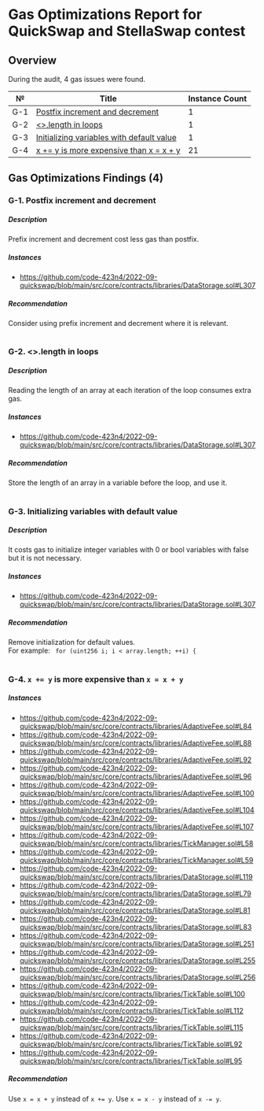 # Gas Optimizations Report for QuickSwap and StellaSwap contest

## Overview
During the audit, 4 gas issues were found.

№ | Title | Instance Count
--- | --- | --- 
G-1 | [Postfix increment and decrement](#g-1-postfix-increment-and-decrement) | 1
G-2 | [<>.length in loops](#g-2-length-in-loops) | 1
G-3 | [Initializing variables with default value](#g-3-initializing-variables-with-default-value) | 1
G-4 | [x += y is more expensive than x = x + y](#g-4-x--y-is--more-expensive-than-x--x--y) | 21

## Gas Optimizations Findings (4)
### G-1. Postfix increment and decrement
##### Description
Prefix increment and decrement cost less gas than postfix.

##### Instances
- https://github.com/code-423n4/2022-09-quickswap/blob/main/src/core/contracts/libraries/DataStorage.sol#L307

##### Recommendation
Consider using prefix increment and decrement where it is relevant. 

#
### G-2. <>.length in loops
##### Description
Reading the length of an array at each iteration of the loop consumes extra gas.

##### Instances
- https://github.com/code-423n4/2022-09-quickswap/blob/main/src/core/contracts/libraries/DataStorage.sol#L307

##### Recommendation
Store the length of an array in a variable before the loop, and use it.

#
### G-3. Initializing variables with default value
##### Description
It costs gas to initialize integer variables with 0 or bool variables with false but it is not necessary.

##### Instances
- https://github.com/code-423n4/2022-09-quickswap/blob/main/src/core/contracts/libraries/DataStorage.sol#L307

##### Recommendation
Remove initialization for default values.  
For example:
``` for (uint256 i; i < array.length; ++i) {```

#
### G-4. ```x += y``` is  more expensive than ```x = x + y```
##### Instances
- https://github.com/code-423n4/2022-09-quickswap/blob/main/src/core/contracts/libraries/AdaptiveFee.sol#L84
- https://github.com/code-423n4/2022-09-quickswap/blob/main/src/core/contracts/libraries/AdaptiveFee.sol#L88
- https://github.com/code-423n4/2022-09-quickswap/blob/main/src/core/contracts/libraries/AdaptiveFee.sol#L92
- https://github.com/code-423n4/2022-09-quickswap/blob/main/src/core/contracts/libraries/AdaptiveFee.sol#L96
- https://github.com/code-423n4/2022-09-quickswap/blob/main/src/core/contracts/libraries/AdaptiveFee.sol#L100
- https://github.com/code-423n4/2022-09-quickswap/blob/main/src/core/contracts/libraries/AdaptiveFee.sol#L104
- https://github.com/code-423n4/2022-09-quickswap/blob/main/src/core/contracts/libraries/AdaptiveFee.sol#L107
- https://github.com/code-423n4/2022-09-quickswap/blob/main/src/core/contracts/libraries/TickManager.sol#L58
- https://github.com/code-423n4/2022-09-quickswap/blob/main/src/core/contracts/libraries/TickManager.sol#L59
- https://github.com/code-423n4/2022-09-quickswap/blob/main/src/core/contracts/libraries/DataStorage.sol#L119
- https://github.com/code-423n4/2022-09-quickswap/blob/main/src/core/contracts/libraries/DataStorage.sol#L79
- https://github.com/code-423n4/2022-09-quickswap/blob/main/src/core/contracts/libraries/DataStorage.sol#L81
- https://github.com/code-423n4/2022-09-quickswap/blob/main/src/core/contracts/libraries/DataStorage.sol#L83
- https://github.com/code-423n4/2022-09-quickswap/blob/main/src/core/contracts/libraries/DataStorage.sol#L251
- https://github.com/code-423n4/2022-09-quickswap/blob/main/src/core/contracts/libraries/DataStorage.sol#L255
- https://github.com/code-423n4/2022-09-quickswap/blob/main/src/core/contracts/libraries/DataStorage.sol#L256
- https://github.com/code-423n4/2022-09-quickswap/blob/main/src/core/contracts/libraries/TickTable.sol#L100
- https://github.com/code-423n4/2022-09-quickswap/blob/main/src/core/contracts/libraries/TickTable.sol#L112
- https://github.com/code-423n4/2022-09-quickswap/blob/main/src/core/contracts/libraries/TickTable.sol#L115
- https://github.com/code-423n4/2022-09-quickswap/blob/main/src/core/contracts/libraries/TickTable.sol#L92
- https://github.com/code-423n4/2022-09-quickswap/blob/main/src/core/contracts/libraries/TickTable.sol#L95

##### Recommendation
Use ```x = x + y``` instead of ```x += y```.
Use ```x = x - y``` instead of ```x -= y```.